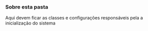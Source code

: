 ### Sobre esta pasta

Aqui devem ficar as classes e configurações responsáveis pela a inicialização do sistema
